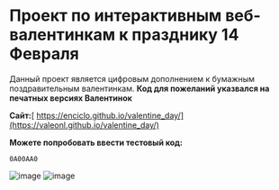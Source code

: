 # Проект по интерактивным веб-валентинкам к празднику 14 Февраля
Данный проект является цифровым дополнением к бумажным поздравительным валентинкам.
**Код для пожеланий указвался на печатных версиях Валентинок**

**Сайт:**[ https://enciclo.github.io/valentine_day/](https://valeonl.github.io/valentine_day/)

**Можете попробовать ввести тестовый код:** <pre><code>0А00АА0</code></pre>
![image](https://github.com/user-attachments/assets/165a1c8d-425a-49ee-9858-8820145f142d)
![image](https://github.com/user-attachments/assets/65cb64c9-5d06-4479-9c2c-4b539003d9f4)
